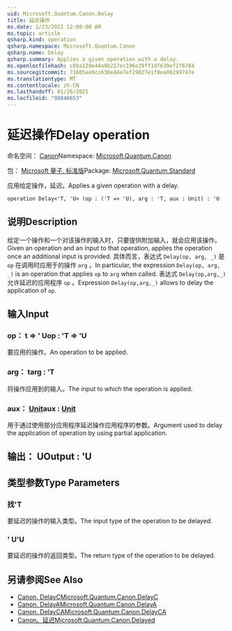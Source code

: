 ```yaml
---
uid: Microsoft.Quantum.Canon.Delay
title: 延迟操作
ms.date: 1/23/2021 12:00:00 AM
ms.topic: article
qsharp.kind: operation
qsharp.namespace: Microsoft.Quantum.Canon
qsharp.name: Delay
qsharp.summary: Applies a given operation with a delay.
ms.openlocfilehash: c8ba128e44a9b217ec196e39ff1df639ef276784
ms.sourcegitcommit: 71605ea9cc630e84e7ef29027e1f0ea06299747e
ms.translationtype: MT
ms.contentlocale: zh-CN
ms.lasthandoff: 01/26/2021
ms.locfileid: "98840653"
---
```

# <a name="delay-operation"></a><span data-ttu-id="7c7fc-102">延迟操作</span><span class="sxs-lookup"><span data-stu-id="7c7fc-102">Delay operation</span></span>

<span data-ttu-id="7c7fc-103">命名空间： [Canon](xref:Microsoft.Quantum.Canon)</span><span class="sxs-lookup"><span data-stu-id="7c7fc-103">Namespace: [Microsoft.Quantum.Canon](xref:Microsoft.Quantum.Canon)</span></span>

<span data-ttu-id="7c7fc-104">包： [Microsoft 量子. 标准版](https://nuget.org/packages/Microsoft.Quantum.Standard)</span><span class="sxs-lookup"><span data-stu-id="7c7fc-104">Package: [Microsoft.Quantum.Standard](https://nuget.org/packages/Microsoft.Quantum.Standard)</span></span>


<span data-ttu-id="7c7fc-105">应用给定操作，延迟。</span><span class="sxs-lookup"><span data-stu-id="7c7fc-105">Applies a given operation with a delay.</span></span>

```qsharp
operation Delay<'T, 'U> (op : ('T => 'U), arg : 'T, aux : Unit) : 'U
```


## <a name="description"></a><span data-ttu-id="7c7fc-106">说明</span><span class="sxs-lookup"><span data-stu-id="7c7fc-106">Description</span></span>

<span data-ttu-id="7c7fc-107">给定一个操作和一个对该操作的输入时，只要提供附加输入，就会应用该操作。</span><span class="sxs-lookup"><span data-stu-id="7c7fc-107">Given an operation and an input to that operation, applies the operation once an additional input is provided.</span></span>
<span data-ttu-id="7c7fc-108">具体而言，表达式 `Delay(op, arg, _)` 是 `op` 在调用时应用于的操作 `arg` 。</span><span class="sxs-lookup"><span data-stu-id="7c7fc-108">In particular, the expression `Delay(op, arg, _)` is an operation that applies `op` to `arg` when called.</span></span>
<span data-ttu-id="7c7fc-109">表达式 `Delay(op,arg,_)` 允许延迟的应用程序 `op` 。</span><span class="sxs-lookup"><span data-stu-id="7c7fc-109">Expression `Delay(op,arg,_)` allows to delay the application of `op`.</span></span>

## <a name="input"></a><span data-ttu-id="7c7fc-110">输入</span><span class="sxs-lookup"><span data-stu-id="7c7fc-110">Input</span></span>

### <a name="op--t--u"></a><span data-ttu-id="7c7fc-111">op： t => ' U</span><span class="sxs-lookup"><span data-stu-id="7c7fc-111">op : 'T => 'U</span></span> 

<span data-ttu-id="7c7fc-112">要应用的操作。</span><span class="sxs-lookup"><span data-stu-id="7c7fc-112">An operation to be applied.</span></span>


### <a name="arg--t"></a><span data-ttu-id="7c7fc-113">arg： t</span><span class="sxs-lookup"><span data-stu-id="7c7fc-113">arg : 'T</span></span>

<span data-ttu-id="7c7fc-114">将操作应用到的输入。</span><span class="sxs-lookup"><span data-stu-id="7c7fc-114">The input to which the operation is applied.</span></span>


### <a name="aux--unit"></a><span data-ttu-id="7c7fc-115">aux： [Unit](xref:microsoft.quantum.lang-ref.unit)</span><span class="sxs-lookup"><span data-stu-id="7c7fc-115">aux : [Unit](xref:microsoft.quantum.lang-ref.unit)</span></span>

<span data-ttu-id="7c7fc-116">用于通过使用部分应用程序延迟操作应用程序的参数。</span><span class="sxs-lookup"><span data-stu-id="7c7fc-116">Argument used to delay the application of operation by using partial application.</span></span>



## <a name="output--u"></a><span data-ttu-id="7c7fc-117">输出： U</span><span class="sxs-lookup"><span data-stu-id="7c7fc-117">Output : 'U</span></span>



## <a name="type-parameters"></a><span data-ttu-id="7c7fc-118">类型参数</span><span class="sxs-lookup"><span data-stu-id="7c7fc-118">Type Parameters</span></span>

### <a name="t"></a><span data-ttu-id="7c7fc-119">找</span><span class="sxs-lookup"><span data-stu-id="7c7fc-119">'T</span></span>

<span data-ttu-id="7c7fc-120">要延迟的操作的输入类型。</span><span class="sxs-lookup"><span data-stu-id="7c7fc-120">The input type of the operation to be delayed.</span></span>
### <a name="u"></a><span data-ttu-id="7c7fc-121">' U</span><span class="sxs-lookup"><span data-stu-id="7c7fc-121">'U</span></span>

<span data-ttu-id="7c7fc-122">要延迟的操作的返回类型。</span><span class="sxs-lookup"><span data-stu-id="7c7fc-122">The return type of the operation to be delayed.</span></span>

## <a name="see-also"></a><span data-ttu-id="7c7fc-123">另请参阅</span><span class="sxs-lookup"><span data-stu-id="7c7fc-123">See Also</span></span>

- [<span data-ttu-id="7c7fc-124">Canon. DelayC</span><span class="sxs-lookup"><span data-stu-id="7c7fc-124">Microsoft.Quantum.Canon.DelayC</span></span>](xref:Microsoft.Quantum.Canon.DelayC)
- [<span data-ttu-id="7c7fc-125">Canon. DelayA</span><span class="sxs-lookup"><span data-stu-id="7c7fc-125">Microsoft.Quantum.Canon.DelayA</span></span>](xref:Microsoft.Quantum.Canon.DelayA)
- [<span data-ttu-id="7c7fc-126">Canon. DelayCA</span><span class="sxs-lookup"><span data-stu-id="7c7fc-126">Microsoft.Quantum.Canon.DelayCA</span></span>](xref:Microsoft.Quantum.Canon.DelayCA)
- [<span data-ttu-id="7c7fc-127">Canon。延迟</span><span class="sxs-lookup"><span data-stu-id="7c7fc-127">Microsoft.Quantum.Canon.Delayed</span></span>](xref:Microsoft.Quantum.Canon.Delayed)